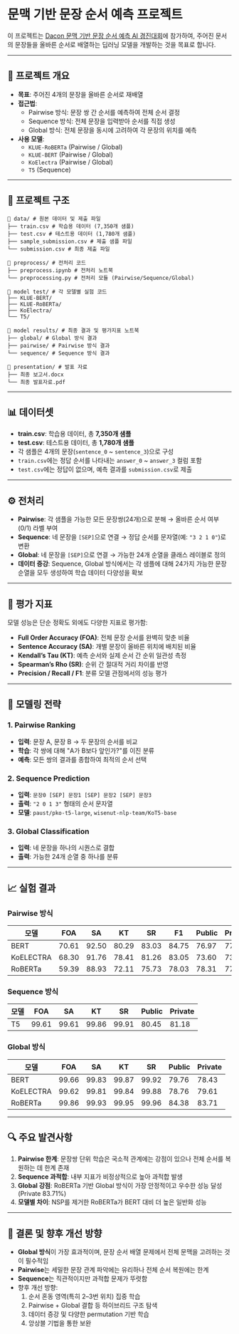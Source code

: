 # 문맥 기반 문장 순서 예측 프로젝트

이 프로젝트는 [Dacon 문맥 기반 문장 순서 예측 AI 경진대회](https://dacon.io/competitions/official/236489/overview/description)에 참가하여, 주어진 문서의 문장들을 올바른 순서로 배열하는 딥러닝 모델을 개발하는 것을 목표로 합니다. 

---

## 📌 프로젝트 개요

- **목표**: 주어진 4개의 문장을 올바른 순서로 재배열
- **접근법**:
  - Pairwise 방식: 문장 쌍 간 순서를 예측하여 전체 순서 결정
  - Sequence 방식: 전체 문장을 입력받아 순서를 직접 생성
  - Global 방식: 전체 문장을 동시에 고려하여 각 문장의 위치를 예측
- **사용 모델**:
  - `KLUE-RoBERTa` (Pairwise / Global)
  - `KLUE-BERT` (Pairwise / Global)
  - `KoElectra` (Pairwise / Global)
  - `T5` (Sequence)

---

## 📂 프로젝트 구조

```
📂 data/ # 원본 데이터 및 제출 파일
├── train.csv # 학습용 데이터 (7,350개 샘플)
├── test.csv # 테스트용 데이터 (1,780개 샘플)
├── sample_submission.csv # 제출 샘플 파일
└── submission.csv # 최종 제출 파일

📂 preprocess/ # 전처리 코드
├── preprocess.ipynb # 전처리 노트북
└── preprocessing.py # 전처리 모듈 (Pairwise/Sequence/Global)

📂 model test/ # 각 모델별 실험 코드
├── KLUE-BERT/
├── KLUE-RoBERTa/
├── KoElectra/
└── T5/

📂 model results/ # 최종 결과 및 평가지표 노트북
├── global/ # Global 방식 결과
├── pairwise/ # Pairwise 방식 결과
└── sequence/ # Sequence 방식 결과

📂 presentation/ # 발표 자료
├── 최종 보고서.docx
└── 최종 발표자료.pdf
```

---

## 📊 데이터셋

- **train.csv**: 학습용 데이터, 총 **7,350개 샘플**
- **test.csv**: 테스트용 데이터, 총 **1,780개 샘플**
- 각 샘플은 4개의 문장(`sentence_0` ~ `sentence_3`)으로 구성
- `train.csv`에는 정답 순서를 나타내는 `answer_0` ~ `answer_3` 컬럼 포함
- `test.csv`에는 정답이 없으며, 예측 결과를 `submission.csv`로 제출

---

## ⚙️ 전처리

- **Pairwise**: 각 샘플을 가능한 모든 문장쌍(24개)으로 분해 → 올바른 순서 여부(0/1) 라벨 부여  
- **Sequence**: 네 문장을 `[SEP]`으로 연결 → 정답 순서를 문자열(예: `"3 2 1 0"`)로 변환  
- **Global**: 네 문장을 `[SEP]`으로 연결 → 가능한 24개 순열을 클래스 레이블로 정의  
- **데이터 증강**: Sequence, Global 방식에서는 각 샘플에 대해 24가지 가능한 문장 순열을 모두 생성하여 학습 데이터 다양성을 확보  

---

## 📐 평가 지표

모델 성능은 단순 정확도 외에도 다양한 지표로 평가함:

- **Full Order Accuracy (FOA)**: 전체 문장 순서를 완벽히 맞춘 비율  
- **Sentence Accuracy (SA)**: 개별 문장이 올바른 위치에 배치된 비율  
- **Kendall’s Tau (KT)**: 예측 순서와 실제 순서 간 순위 일관성 측정  
- **Spearman’s Rho (SR)**: 순위 간 절대적 거리 차이를 반영  
- **Precision / Recall / F1**: 분류 모델 관점에서의 성능 평가  

---

## 🤖 모델링 전략

### 1. Pairwise Ranking
- **입력**: 문장 A, 문장 B → 두 문장의 순서를 비교  
- **학습**: 각 쌍에 대해 "A가 B보다 앞인가?"를 이진 분류  
- **예측**: 모든 쌍의 결과를 종합하여 최적의 순서 선택  

### 2. Sequence Prediction
- **입력**: `문장0 [SEP] 문장1 [SEP] 문장2 [SEP] 문장3`  
- **출력**: `"2 0 1 3"` 형태의 순서 문자열  
- **모델**: `paust/pko-t5-large`, `wisenut-nlp-team/KoT5-base`  

### 3. Global Classification
- **입력**: 네 문장을 하나의 시퀀스로 결합  
- **출력**: 가능한 24개 순열 중 하나를 분류  

---

## 📈 실험 결과

### Pairwise 방식
| 모델 | FOA | SA | KT | SR | F1 | Public | Private |
|------|-----|-----|-----|-----|----|--------|---------|
| BERT | 70.61 | 92.50 | 80.29 | 83.03 | 84.75 | 76.97 | 77.36 |
| KoELECTRA | 68.30 | 91.76 | 78.41 | 81.26 | 83.05 | 73.60 | 73.37 |
| RoBERTa | 59.39 | 88.93 | 72.11 | 75.73 | 78.03 | 78.31 | 77.92 |

### Sequence 방식
| 모델 | FOA | SA | KT | SR | Public | Private |
|------|-----|-----|-----|-----|--------|---------|
| T5 | 99.61 | 99.61 | 99.86 | 99.91 | 80.45 | 81.18 |

### Global 방식
| 모델 | FOA | SA | KT | SR | Public | Private |
|------|-----|-----|-----|-----|--------|---------|
| BERT | 99.66 | 99.83 | 99.87 | 99.92 | 79.76 | 78.43 |
| KoELECTRA | 99.62 | 99.81 | 99.84 | 99.88 | 78.76 | 79.61 |
| RoBERTa | 99.86 | 99.93 | 99.95 | 99.96 | 84.38 | 83.71 |

---

## 🔍 주요 발견사항

1. **Pairwise 한계**: 문장쌍 단위 학습은 국소적 관계에는 강점이 있으나 전체 순서를 복원하는 데 한계 존재  
2. **Sequence 과적합**: 내부 지표가 비정상적으로 높아 과적합 발생  
3. **Global 강점**: RoBERTa 기반 Global 방식이 가장 안정적이고 우수한 성능 달성 (Private 83.71%)  
4. **모델별 차이**: NSP를 제거한 RoBERTa가 BERT 대비 더 높은 일반화 성능  

---

## 📌 결론 및 향후 개선 방향

- **Global 방식**이 가장 효과적이며, 문장 순서 배열 문제에서 전체 문맥을 고려하는 것이 필수적임  
- **Pairwise**는 세밀한 문장 관계 파악에는 유리하나 전체 순서 복원에는 한계  
- **Sequence**는 직관적이지만 과적합 문제가 뚜렷함  
- 향후 개선 방향:
  1. 순서 혼동 영역(특히 2–3번 위치) 집중 학습  
  2. Pairwise + Global 결합 등 하이브리드 구조 탐색  
  3. 데이터 증강 및 다양한 permutation 기반 학습  
  4. 앙상블 기법을 통한 보완  
